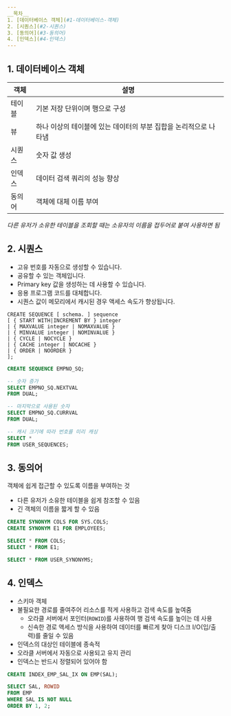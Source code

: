 ```yaml
---
__목차__
1. [데이터베이스 객체](#1-데이터베이스-객체)  
2. [시퀀스](#2-시퀀스)  
3. [동의어](#3-동의어)  
4. [인덱스](#4-인덱스)
---
```


## 1. 데이터베이스 객체
| 객체 | 설명 |
|---|---|
| 테이블 | 기본 저장 단위이며 행으로 구성 |
| 뷰 | 하나 이상의 테이블에 있는 데이터의 부분 집합을 논리적으로 나타냄 |
| 시퀀스 | 숫자 값 생성 |
| 인덱스 | 데이터 검색 쿼리의 성능 향상 |
| 동의어 | 객체에 대체 이름 부여 |

_다른 유저가 소유한 테이블을 조회할 때는 소유자의 이름을 접두어로 붙여 사용하면 됨_


## 2. 시퀀스
* 고유 번호를 자동으로 생성할 수 있습니다.
* 공유할 수 있는 객체입니다.
* Primary key 값을 생성하는 데 사용할 수 있습니다.
* 응용 프로그램 코드를 대체합니다.
* 시퀀스 값이 메모리에서 캐시된 경우 액세스 속도가 향상됩니다.

```
CREATE SEQUENCE [ schema. ] sequence
[ { START WITH|INCREMENT BY } integer
| { MAXVALUE integer | NOMAXVALUE }
| { MINVALUE integer | NOMINVALUE }
| { CYCLE | NOCYCLE }
| { CACHE integer | NOCACHE }
| { ORDER | NOORDER }
];
```

```SQL
CREATE SEQUENCE EMPNO_SQ;

-- 숫자 증가
SELECT EMPNO_SQ.NEXTVAL
FROM DUAL;

-- 마지막으로 사용된 숫자
SELECT EMPNO_SQ.CURRVAL
FROM DUAL;

-- 캐시 크기에 따라 번호를 미리 캐싱
SELECT *
FROM USER_SEQUENCES;
```


## 3. 동의어
객체에 쉽게 접근할 수 있도록 이름을 부여하는 것
* 다른 유저가 소유한 테이블을 쉽게 참조할 수 있음
* 긴 객체의 이름을 짧게 할 수 있음
```SQL
CREATE SYNONYM COLS FOR SYS.COLS;
CREATE SYNONYM E1 FOR EMPLOYEES;

SELECT * FROM COLS;
SELECT * FROM E1;

SELECT * FROM USER_SYNONYMS;
```


## 4. 인덱스
* 스키마 객체
* 불필요한 경로를 줄여주어 리소스를 적게 사용하고 검색 속도를 높여줌
  - 오라클 서버에서 포인터(```ROWID```)를 사용하여 행 검색 속도를 높이는 데 사용
  - 신속한 경로 액세스 방식을 사용하여 데이터를 빠르게 찾아 디스크 I/O(입/출력)를 줄일 수 있음
* 인덱스의 대상인 테이블에 종속적
* 오라클 서버에서 자동으로 사용되고 유지 관리
* 인덱스는 반드시 정렬되어 있어야 함
```SQL
CREATE INDEX_EMP_SAL_IX ON EMP(SAL);

SELECT SAL, ROWID
FROM EMP
WHERE SAL IS NOT NULL
ORDER BY 1, 2;
```
